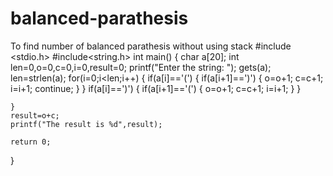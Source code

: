 # balanced-parathesis
To find number of balanced parathesis without using stack
#include <stdio.h>
#include<string.h>
int main() {
    char a[20];
    int len=0,o=0,c=0,i=0,result=0;
    printf("Enter the string: ");
    gets(a);
    len=strlen(a);
    for(i=0;i<len;i++)
    {
        if(a[i]=='(')
        {
            if(a[i+1]==')')
            {
                o=o+1;
                c=c+1;
                i=i+1;
                continue;
            }
        }
         if(a[i]==')')
        {
            if(a[i+1]=='(')
            {
                o=o+1;
                c=c+1;
                i=i+1;
            }
        }
       
    }
    result=o+c;
    printf("The result is %d",result);
    
    return 0;
}
